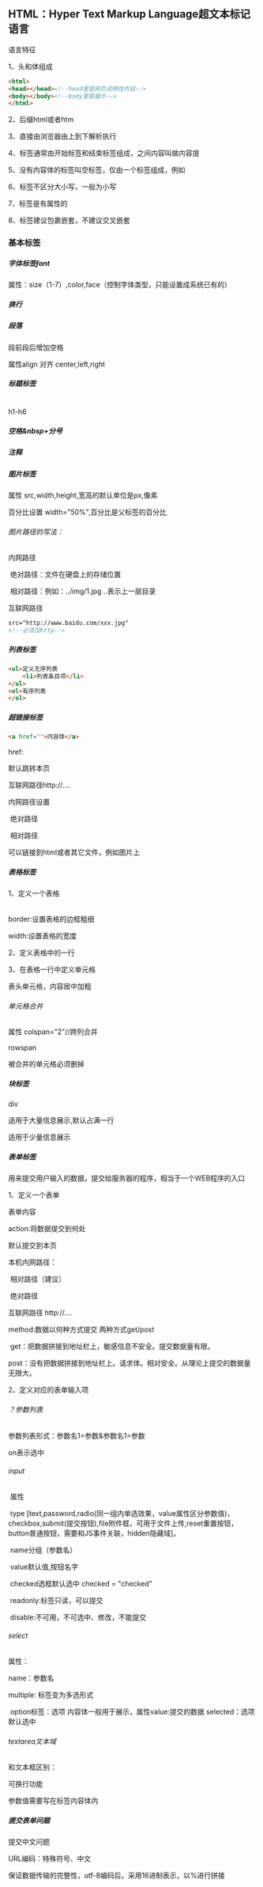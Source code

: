 ## HTML：Hyper Text Markup Language超文本标记语言

语言特征

1、头和体组成

```html
<html>
<head></head><!--head里是网页说明性内容-->
<body></body><!--body里是展示-->
</html>
```

2、后缀html或者htm

3、直接由浏览器由上到下解析执行

4、标签通常由开始标签和结束标签组成，之间内容叫做内容提

5、没有内容体的标签叫空标签，仅由一个标签组成，例如<br/>

6、标签不区分大小写，一般为小写

7、标签是有属性的

8、标签建议包裹嵌套，不建议交叉嵌套

### 基本标签

##### 字体标签font 

属性：size（1-7）,color,face（控制字体类型，只能设置成系统已有的）

##### 换行<br/>

##### 段落<p></p>  

段前段后增加空格

属性align 对齐 center,left,right

##### 标题标签<h1></h1>  h1-h6

##### 空格&nbsp+分号

##### 注释<!-- 我是注释 -->

##### 图片标签<img/>

属性 src,width,height,宽高的默认单位是px,像素

百分比设置 width="50%",百分比是父标签的百分比

###### 图片路径的写法：

内网路径

​		绝对路径：文件在硬盘上的存储位置

​		相对路径：例如：../img/1.jpg    ..表示上一层目录 

互联网路径

```html
src="http://www.baidu.com/xxx.jpg"
<!--必须加http-->
```

##### 列表标签

```html
<ul>定义无序列表
    <li>列表条目项</li>
</ul>
<ol>有序列表
</ol>
```

##### 超链接标签

```html
<a href="">内容体</a>
```

href:

默认跳转本页

互联网路径http://....

内网路径设置

​	绝对路径

​	相对路径

可以链接到html或者其它文件，例如图片上



##### 表格标签

1、定义一个表格<table></table>

border:设置表格的边框粗细

width:设置表格的宽度

2、定义表格中的一行<tr></tr>

3、在表格一行中定义单元格<td></td>

<th></th>表头单元格，内容居中加粗

###### 单元格合并

属性 colspan="2"//跨列合并

rowspan

被合并的单元格必须删掉

##### 块标签

div  


 适用于大量信息展示,默认占满一行

<span>

适用于少量信息展示



##### 表单标签

用来提交用户输入的数据，提交给服务器的程序，相当于一个WEB程序的入口

1、定义一个表单<form>表单内容</form>

action:将数据提交到何处

默认提交到本页

本机内网路径：

​	相对路径（建议）

​	绝对路径

互联网路径 http://....

method:数据以何种方式提交 两种方式get/post

​	get：把数据拼接到地址栏上，敏感信息不安全。提交数据量有限。

​	post：没有把数据拼接到地址栏上。请求体。相对安全。从理论上提交的数据量无限大。

2、定义对应的表单输入项

###### ？参数列表

参数列表形式：参数名1=参数&参数名1=参数

on表示选中



###### input

​	属性

​	type [text,password,radio(同一组内单选效果，value属性区分参数值)，checkbox,submit(提交按钮),file附件框，可用于文件上传,reset重置按钮，button普通按钮，需要和JS事件关联，hidden隐藏域]，

​	name分组（参数名）

​	value默认值,按钮名字

​	checked选框默认选中  checked = "checked"

​    readonly:标签只读，可以提交

​    disable:不可用，不可选中、修改，不能提交

###### select 

属性：

name：参数名

multiple: 标签变为多选形式

​		option标签：选项  内容体一般用于展示，属性value:提交的数据 selected：选项默认选中

######   textarea文本域

和文本框区别：

可换行功能

参数值需要写在标签内容体内



##### 提交表单问题

提交中文问题

URL编码：特殊符号、中文

保证数据传输的完整性，utf-8编码后，采用16进制表示，以%进行拼接





